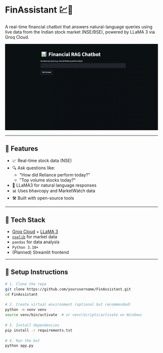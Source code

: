 # FinAssistant 💹🤖

A real-time financial chatbot that answers natural-language queries using live data from the Indian stock market (NSE/BSE), powered by LLaMA 3 via Groq Cloud.

![Alt Text](./20250627215920.gif)

---

## 🚀 Features

- 📈 Real-time stock data (NSE)
- 🔍 Ask questions like:
  - "How did Reliance perform today?"
  - "Top volume stocks today?"
- 🧠 LLaMA3 for natural language responses
- 📊 Uses bhavcopy and MarketWatch data
- 🛠️ Built with open-source tools

---

## 🧰 Tech Stack

- [Groq Cloud](https://console.groq.com/) + [LLaMA 3](https://llama.meta.com/)
- [`nselib`](https://pypi.org/project/nselib/) for market data
- `pandas` for data analysis
- `Python 3.10+`
- (Planned) Streamlit frontend

---

## 🔧 Setup Instructions

```bash
# 1. Clone the repo
git clone https://github.com/yourusername/FinAssistant.git
cd FinAssistant

# 2. Create virtual environment (optional but recommended)
python -m venv venv
source venv/bin/activate  # or venv\Scripts\activate on Windows

# 3. Install dependencies
pip install -r requirements.txt

# 4. Run the bot
python app.py
